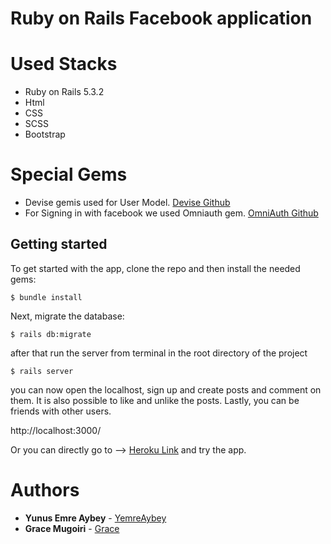 # Ruby on Rails Facebook application

# Used Stacks

- Ruby on Rails 5.3.2
- Html
- CSS
- SCSS
- Bootstrap

# Special Gems

- Devise gemis used for User Model. [Devise Github](https://github.com/plataformatec/devise)
- For Signing in with facebook we used Omniauth gem. [OmniAuth Github](https://github.com/omniauth/omniauth-github)

## Getting started

To get started with the app, clone the repo and then install the needed gems:

```
$ bundle install
```

Next, migrate the database:

```
$ rails db:migrate
```

after that run the server from terminal in the root directory of the project

```
$ rails server
```
you can now open the localhost, sign up and create posts and comment on them. It is also 
possible to like and unlike the posts. Lastly, you can be friends with other users.

 http://localhost:3000/

Or you can directly go to --> [Heroku Link](https://rails-facebook.herokuapp.com/) and try the app.



# Authors

* **Yunus Emre Aybey** - [YemreAybey](https://github.com/YemreAybey)
* **Grace Mugoiri** - [Grace](https://github.com/grace-mugoiri)
